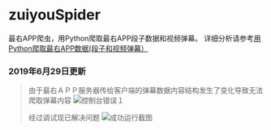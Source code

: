 # zuiyouSpider
最右APP爬虫，用Python爬取最右APP段子数据和视频弹幕。
详细分析请参考[用Python爬取最右APP数据(段子和视频弹幕）](http://www.zhouzying.cn/151.html "用Python爬取最右APP数据(段子和视频弹幕）")

### 2019年6月29日更新
> 由于最右ＡＰＰ服务器传给客户端的弹幕数据内容结构发生了变化导致无法爬取弹幕内容 
> ![控制台错误１](https://github.com/zyingzhou/zuiyouSpider/blob/master/img/error1.png "错误截图") 
> 
> 经过调试现已解决问题 
> ![成功运行截图](https://github.com/zyingzhou/zuiyouSpider/blob/master/img/error2.png "成功运行截图")